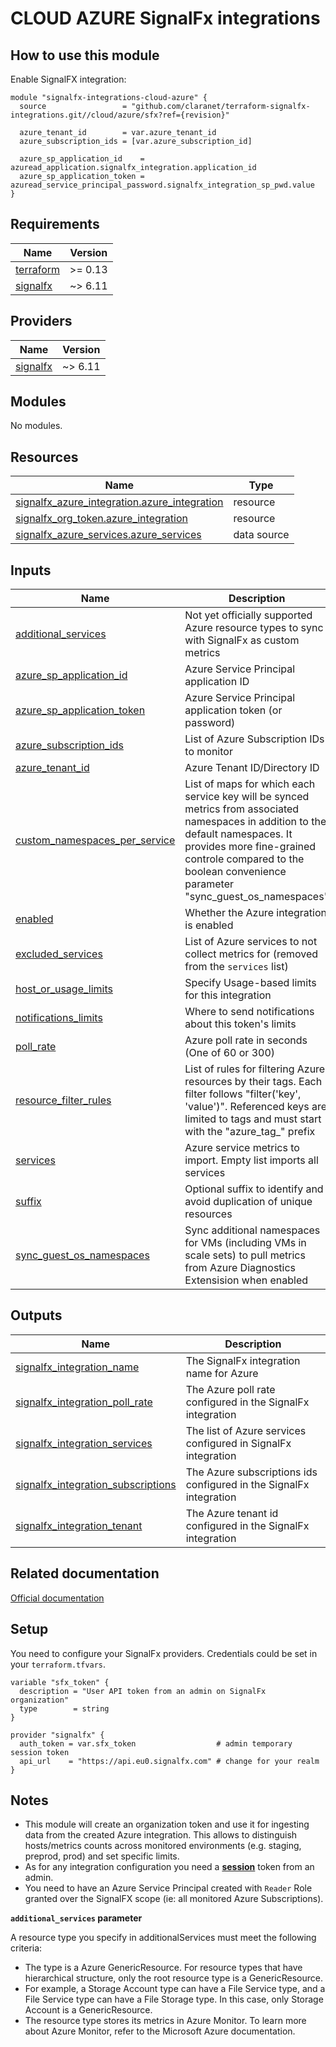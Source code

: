 # CLOUD AZURE SignalFx integrations

## How to use this module

Enable SignalFX integration:

```hcl
module "signalfx-integrations-cloud-azure" {
  source                 = "github.com/claranet/terraform-signalfx-integrations.git//cloud/azure/sfx?ref={revision}"

  azure_tenant_id        = var.azure_tenant_id
  azure_subscription_ids = [var.azure_subscription_id]

  azure_sp_application_id    = azuread_application.signalfx_integration.application_id
  azure_sp_application_token = azuread_service_principal_password.signalfx_integration_sp_pwd.value
}
```

<!-- BEGIN_TF_DOCS -->
## Requirements

| Name | Version |
|------|---------|
| <a name="requirement_terraform"></a> [terraform](#requirement\_terraform) | >= 0.13 |
| <a name="requirement_signalfx"></a> [signalfx](#requirement\_signalfx) | ~> 6.11 |

## Providers

| Name | Version |
|------|---------|
| <a name="provider_signalfx"></a> [signalfx](#provider\_signalfx) | ~> 6.11 |

## Modules

No modules.

## Resources

| Name | Type |
|------|------|
| [signalfx_azure_integration.azure_integration](https://registry.terraform.io/providers/splunk-terraform/signalfx/latest/docs/resources/azure_integration) | resource |
| [signalfx_org_token.azure_integration](https://registry.terraform.io/providers/splunk-terraform/signalfx/latest/docs/resources/org_token) | resource |
| [signalfx_azure_services.azure_services](https://registry.terraform.io/providers/splunk-terraform/signalfx/latest/docs/data-sources/azure_services) | data source |

## Inputs

| Name | Description | Type | Default | Required |
|------|-------------|------|---------|:--------:|
| <a name="input_additional_services"></a> [additional\_services](#input\_additional\_services) | Not yet officially supported Azure resource types to sync with SignalFx as custom metrics | `list(string)` | `null` | no |
| <a name="input_azure_sp_application_id"></a> [azure\_sp\_application\_id](#input\_azure\_sp\_application\_id) | Azure Service Principal application ID | `string` | n/a | yes |
| <a name="input_azure_sp_application_token"></a> [azure\_sp\_application\_token](#input\_azure\_sp\_application\_token) | Azure Service Principal application token (or password) | `string` | n/a | yes |
| <a name="input_azure_subscription_ids"></a> [azure\_subscription\_ids](#input\_azure\_subscription\_ids) | List of Azure Subscription IDs to monitor | `list(string)` | n/a | yes |
| <a name="input_azure_tenant_id"></a> [azure\_tenant\_id](#input\_azure\_tenant\_id) | Azure Tenant ID/Directory ID | `string` | n/a | yes |
| <a name="input_custom_namespaces_per_service"></a> [custom\_namespaces\_per\_service](#input\_custom\_namespaces\_per\_service) | List of maps for which each service key will be synced metrics from associated namespaces in addition to the default namespaces. It provides more fine-grained controle compared to the boolean convenience parameter "sync\_guest\_os\_namespaces" | <pre>list(object({<br>    service    = string<br>    namespaces = list(string)<br>  }))</pre> | `null` | no |
| <a name="input_enabled"></a> [enabled](#input\_enabled) | Whether the Azure integration is enabled | `bool` | `true` | no |
| <a name="input_excluded_services"></a> [excluded\_services](#input\_excluded\_services) | List of Azure services to not collect metrics for (removed from the `services` list) | `list(string)` | `[]` | no |
| <a name="input_host_or_usage_limits"></a> [host\_or\_usage\_limits](#input\_host\_or\_usage\_limits) | Specify Usage-based limits for this integration | `map(number)` | `null` | no |
| <a name="input_notifications_limits"></a> [notifications\_limits](#input\_notifications\_limits) | Where to send notifications about this token's limits | `list(string)` | `null` | no |
| <a name="input_poll_rate"></a> [poll\_rate](#input\_poll\_rate) | Azure poll rate in seconds (One of 60 or 300) | `number` | `300` | no |
| <a name="input_resource_filter_rules"></a> [resource\_filter\_rules](#input\_resource\_filter\_rules) | List of rules for filtering Azure resources by their tags. Each filter follows "filter('key', 'value')". Referenced keys are limited to tags and must start with the "azure\_tag\_" prefix | <pre>list(object({<br>    filter = object({<br>      source = string<br>    })<br>  }))</pre> | `null` | no |
| <a name="input_services"></a> [services](#input\_services) | Azure service metrics to import. Empty list imports all services | `list(string)` | `[]` | no |
| <a name="input_suffix"></a> [suffix](#input\_suffix) | Optional suffix to identify and avoid duplication of unique resources | `string` | `""` | no |
| <a name="input_sync_guest_os_namespaces"></a> [sync\_guest\_os\_namespaces](#input\_sync\_guest\_os\_namespaces) | Sync additional namespaces for VMs (including VMs in scale sets) to pull metrics from Azure Diagnostics Extensision when enabled | `bool` | `false` | no |

## Outputs

| Name | Description |
|------|-------------|
| <a name="output_signalfx_integration_name"></a> [signalfx\_integration\_name](#output\_signalfx\_integration\_name) | The SignalFx integration name for Azure |
| <a name="output_signalfx_integration_poll_rate"></a> [signalfx\_integration\_poll\_rate](#output\_signalfx\_integration\_poll\_rate) | The Azure poll rate configured in the SignalFx integration |
| <a name="output_signalfx_integration_services"></a> [signalfx\_integration\_services](#output\_signalfx\_integration\_services) | The list of Azure services configured in SignalFx integration |
| <a name="output_signalfx_integration_subscriptions"></a> [signalfx\_integration\_subscriptions](#output\_signalfx\_integration\_subscriptions) | The Azure subscriptions ids configured in the SignalFx integration |
| <a name="output_signalfx_integration_tenant"></a> [signalfx\_integration\_tenant](#output\_signalfx\_integration\_tenant) | The Azure tenant id configured in the SignalFx integration |
<!-- END_TF_DOCS -->

## Related documentation

[Official documentation](https://docs.signalfx.com/en/latest/integrations/azure-info.html#connect-to-microsoft-azure)

## Setup

You need to configure your SignalFx providers.
Credentials could be set in your `terraform.tfvars`.

```
variable "sfx_token" {
  description = "User API token from an admin on SignalFx organization"
  type        = string
}

provider "signalfx" {
  auth_token = var.sfx_token                  # admin temporary session token
  api_url    = "https://api.eu0.signalfx.com" # change for your realm
}
```

## Notes

* This module will create an organization token and use it for ingesting data from the created Azure integration.
  This allows to distinguish hosts/metrics counts across monitored environments (e.g. staging, preprod, prod) and set specific limits.
* As for any integration configuration you need a [**session**](https://docs.signalfx.com/en/latest/admin-guide/tokens.html#user-api-access-tokens) token from an admin.
* You need to have an Azure Service Principal created with `Reader` Role granted over the SignalFX scope (ie: all monitored Azure Subscriptions).

**`additional_services` parameter**

A resource type you specify in additionalServices must meet the following criteria:
 - The type is a Azure GenericResource. For resource types that have hierarchical structure, only the root resource type is a GenericResource.
 - For example, a Storage Account type can have a File Service type, and a File Service type can have a File Storage type. In this case, only Storage Account is a GenericResource.
 - The resource type stores its metrics in Azure Monitor. To learn more about Azure Monitor, refer to the Microsoft Azure documentation.
